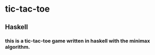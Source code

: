 # tic-tac-toe

## Haskell

### this is a tic-tac-toe game written in haskell with the minimax algorithm.
